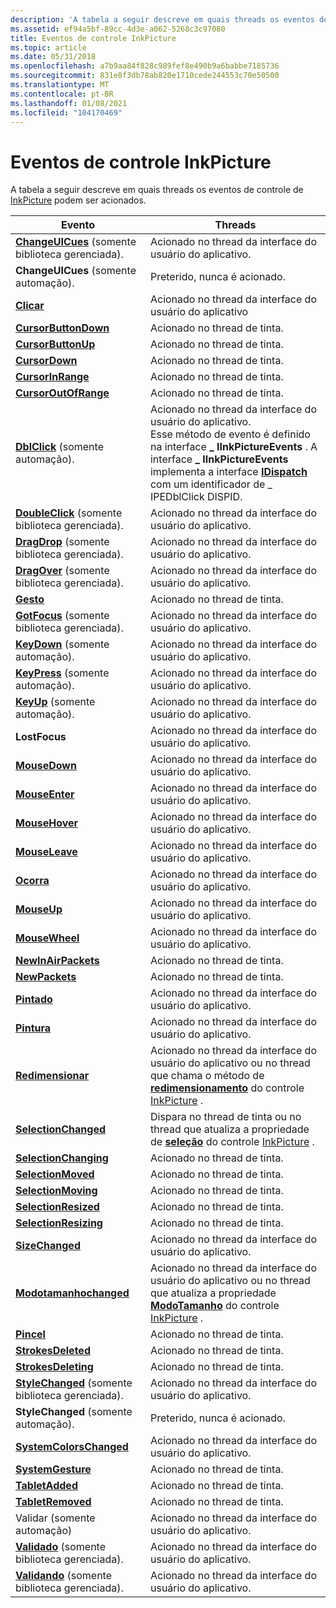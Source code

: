 ```yaml
---
description: 'A tabela a seguir descreve em quais threads os eventos de controle de InkPicture podem ser acionados. EventThreadsChangeUICues (somente biblioteca gerenciada). Acionado no thread da interface do usuário do aplicativo. ChangeUICues (somente automação). Preterido, nunca é acionado. ClickFires na interface do usuário do aplicativo threadCursorButtonDownFires no thread de tinta. CursorButtonUpFires no thread de tinta. CursorDownFires no thread de tinta. CursorInRangeFires no thread de tinta. CursorOutOfRangeFires no thread de tinta. DblClick (somente automação). Acionado no thread da interface do usuário do aplicativo. Esse método de evento é definido na \_ interface IInkPictureEvents. A \_ interface IInkPictureEvents implementa a interface IDispatch com um identificador de DISPID \_ IPEDblClick. DoubleClick (somente biblioteca gerenciada). Acionado no thread da interface do usuário do aplicativo. DragDrop (somente biblioteca gerenciada). Acionado no thread da interface do usuário do aplicativo. DragOver (somente biblioteca gerenciada). Acionado no thread da interface do usuário do aplicativo. GestureFires no thread de tinta. GotFocus (somente biblioteca gerenciada). Acionado no thread da interface do usuário do aplicativo. KeyDown (somente automação). Acionado no thread da interface do usuário do aplicativo. KeyPress (somente automação). Acionado no thread da interface do usuário do aplicativo. KeyUp (somente automação). Acionado no thread da interface do usuário do aplicativo. LostFocusFires no thread da interface do usuário do aplicativo. MouseDownFires no thread da interface do usuário do aplicativo. MouseEnterFires no thread da interface do usuário do aplicativo. MouseHoverFires no thread da interface do usuário do aplicativo. MouseLeaveFires no thread da interface do usuário do aplicativo. MouseMoveFires no thread da interface do usuário do aplicativo. MouseUpFires no thread da interface do usuário do aplicativo. MouseWheelFires no thread da interface do usuário do aplicativo. NewInAirPacketsFires no thread de tinta. NewPacketsFires no thread de tinta. PaintedFires no thread da interface do usuário do aplicativo. PaintingFires no thread da interface do usuário do aplicativo. ResizeFires no thread da interface do usuário do aplicativo ou no thread que chama o método redimensionar do controle InkPicture. SelectionChangedFires no thread de tinta ou no thread que atualiza a propriedade de seleção do controle InkPicture. SelectionChangingFires no thread de tinta. SelectionMovedFires no thread de tinta. SelectionMovingFires no thread de tinta. SelectionResizedFires no thread de tinta. SelectionResizingFires no thread de tinta. SizeChangedFires no thread da interface do usuário do aplicativo. SizeModeChangedFires no thread da interface do usuário do aplicativo ou no thread que atualiza a propriedade ModoTamanho do controle InkPicture. StrokeFires no thread de tinta. StrokesDeletedFires no thread de tinta. StrokesDeletingFires no thread de tinta. StyleChanged (somente biblioteca gerenciada). Acionado no thread da interface do usuário do aplicativo. StyleChanged (somente automação). Preterido, nunca fires.SystemColorsChangedFires na interface do usuário do aplicativo thread.SystemGestureFires no thread de tinta. TabletAddedFires no thread de tinta. TabletRemovedFires no thread de tinta. Validate (somente automação) é acionado no thread da interface do usuário do aplicativo. Validado (somente biblioteca gerenciada). Acionado no thread da interface do usuário do aplicativo. Validando (somente biblioteca gerenciada). Acionado no thread da interface do usuário do aplicativo. '
ms.assetid: ef94a5bf-89cc-4d3e-a062-5268c3c97080
title: Eventos de controle InkPicture
ms.topic: article
ms.date: 05/31/2018
ms.openlocfilehash: a7b9aa84f828c989fef8e490b9a6babbe7185736
ms.sourcegitcommit: 831e8f3db78ab820e1710cede244553c70e50500
ms.translationtype: MT
ms.contentlocale: pt-BR
ms.lasthandoff: 01/08/2021
ms.locfileid: "104170469"
---
```

# <a name="inkpicture-control-events"></a>Eventos de controle InkPicture

A tabela a seguir descreve em quais threads os eventos de controle de [InkPicture](inkpicture-control-reference.md) podem ser acionados.



| Evento                                                                                            | Threads                                                                                                                                                                                                                                                                                            |
|--------------------------------------------------------------------------------------------------|----------------------------------------------------------------------------------------------------------------------------------------------------------------------------------------------------------------------------------------------------------------------------------------------------|
| [**ChangeUICues**](/dotnet/api/system.windows.forms.control.changeuicues?view=netcore-3.1) (somente biblioteca gerenciada). | Acionado no thread da interface do usuário do aplicativo.<br/>                                                                                                                                                                                                                                  |
| **ChangeUICues** (somente automação).                                                              | Preterido, nunca é acionado.<br/>                                                                                                                                                                                                                                                                |
| [**Clicar**](inkpicture-click.md)                                                                | Acionado no thread da interface do usuário do aplicativo<br/>                                                                                                                                                                                                                                                    |
| [**CursorButtonDown**](inkpicture-cursorbuttondown.md)                                          | Acionado no thread de tinta.<br/>                                                                                                                                                                                                                                                                |
| [**CursorButtonUp**](inkpicture-cursorbuttonup.md)                                              | Acionado no thread de tinta.<br/>                                                                                                                                                                                                                                                                |
| [**CursorDown**](inkpicture-cursordown.md)                                                      | Acionado no thread de tinta.<br/>                                                                                                                                                                                                                                                                |
| [**CursorInRange**](inkpicture-cursorinrange.md)                                                | Acionado no thread de tinta.<br/>                                                                                                                                                                                                                                                                |
| [**CursorOutOfRange**](inkpicture-cursoroutofrange.md)                                          | Acionado no thread de tinta.<br/>                                                                                                                                                                                                                                                                |
| [**DblClick**](inkpicture-dblclick.md) (somente automação).                                       | Acionado no thread da interface do usuário do aplicativo.<br/> Esse método de evento é definido na interface **\_ IInkPictureEvents** . A interface **\_ IInkPictureEvents** implementa a interface [**IDispatch**](/windows/win32/api/oaidl/nn-oaidl-idispatch) com um identificador de \_ IPEDblClick DISPID.<br/> |
| [**DoubleClick**](/dotnet/api/system.windows.forms.control.doubleclick?view=netcore-3.1) (somente biblioteca gerenciada).   | Acionado no thread da interface do usuário do aplicativo.<br/>                                                                                                                                                                                                                                                   |
| [**DragDrop**](/dotnet/api/system.windows.forms.control.dragdrop?view=netcore-3.1) (somente biblioteca gerenciada).         | Acionado no thread da interface do usuário do aplicativo.<br/>                                                                                                                                                                                                                                                   |
| [**DragOver**](/dotnet/api/system.windows.forms.control.dragenter?view=netcore-3.1) (somente biblioteca gerenciada).        | Acionado no thread da interface do usuário do aplicativo.<br/>                                                                                                                                                                                                                                                   |
| [**Gesto**](inkpicture-gesture.md)                                                            | Acionado no thread de tinta.<br/>                                                                                                                                                                                                                                                                |
| [**GotFocus**](/dotnet/api/system.windows.forms.control.gotfocus?view=netcore-3.1) (somente biblioteca gerenciada).         | Acionado no thread da interface do usuário do aplicativo.<br/>                                                                                                                                                                                                                                                   |
| [**KeyDown**](inkpicture-keydown.md) (somente automação).                                         | Acionado no thread da interface do usuário do aplicativo.<br/>                                                                                                                                                                                                                                                   |
| [**KeyPress**](inkpicture-keypress.md) (somente automação).                                       | Acionado no thread da interface do usuário do aplicativo.<br/>                                                                                                                                                                                                                                                   |
| [**KeyUp**](inkpicture-keyup.md) (somente automação).                                             | Acionado no thread da interface do usuário do aplicativo.<br/>                                                                                                                                                                                                                                                   |
| **LostFocus**                                                                                    | Acionado no thread da interface do usuário do aplicativo.<br/>                                                                                                                                                                                                                                                   |
| [**MouseDown**](inkpicture-mousedown.md)                                                        | Acionado no thread da interface do usuário do aplicativo.<br/>                                                                                                                                                                                                                                                   |
| [**MouseEnter**](inkpicture-mouseenter.md)                                                      | Acionado no thread da interface do usuário do aplicativo.<br/>                                                                                                                                                                                                                                                   |
| [**MouseHover**](inkpicture-mousehover.md)                                                      | Acionado no thread da interface do usuário do aplicativo.<br/>                                                                                                                                                                                                                                                   |
| [**MouseLeave**](inkpicture-mouseleave.md)                                                      | Acionado no thread da interface do usuário do aplicativo.<br/>                                                                                                                                                                                                                                                   |
| [**Ocorra**](inkpicture-mousemove.md)                                                        | Acionado no thread da interface do usuário do aplicativo.<br/>                                                                                                                                                                                                                                                   |
| [**MouseUp**](inkpicture-mouseup.md)                                                            | Acionado no thread da interface do usuário do aplicativo.<br/>                                                                                                                                                                                                                                                   |
| [**MouseWheel**](inkpicture-mousewheel.md)                                                      | Acionado no thread da interface do usuário do aplicativo.<br/>                                                                                                                                                                                                                                                   |
| [**NewInAirPackets**](inkpicture-newinairpackets.md)                                            | Acionado no thread de tinta.<br/>                                                                                                                                                                                                                                                                |
| [**NewPackets**](inkpicture-newpackets.md)                                                      | Acionado no thread de tinta.<br/>                                                                                                                                                                                                                                                                |
| [**Pintado**](inkpicture-painted.md)                                                            | Acionado no thread da interface do usuário do aplicativo.<br/>                                                                                                                                                                                                                                                   |
| [**Pintura**](inkpicture-painting.md)                                                          | Acionado no thread da interface do usuário do aplicativo.<br/>                                                                                                                                                                                                                                                   |
| [**Redimensionar**](inkpicture-resize.md)                                                              | Acionado no thread da interface do usuário do aplicativo ou no thread que chama o método de [**redimensionamento**](inkpicture-resize.md) do controle [InkPicture](inkpicture-control-reference.md) .<br/>                                                                                                              |
| [**SelectionChanged**](inkpicture-selectionchanged.md)                                          | Dispara no thread de tinta ou no thread que atualiza a propriedade de [**seleção**](/windows/desktop/api/msinkaut/nf-msinkaut-iinkpicture-get_selection) do controle [InkPicture](inkpicture-control-reference.md) .<br/>                                                                                                                 |
| [**SelectionChanging**](inkpicture-selectionchanging.md)                                        | Acionado no thread de tinta.<br/>                                                                                                                                                                                                                                                                |
| [**SelectionMoved**](inkpicture-selectionmoved.md)                                              | Acionado no thread de tinta.<br/>                                                                                                                                                                                                                                                                |
| [**SelectionMoving**](inkpicture-selectionmoving.md)                                            | Acionado no thread de tinta.<br/>                                                                                                                                                                                                                                                                |
| [**SelectionResized**](inkpicture-selectionresized.md)                                          | Acionado no thread de tinta.<br/>                                                                                                                                                                                                                                                                |
| [**SelectionResizing**](inkpicture-selectionresizing.md)                                        | Acionado no thread de tinta.<br/>                                                                                                                                                                                                                                                                |
| [**SizeChanged**](inkpicture-sizechanged.md)                                                    | Acionado no thread da interface do usuário do aplicativo.<br/>                                                                                                                                                                                                                                                   |
| [**Modotamanhochanged**](inkpicture-sizemodechanged.md)                                            | Acionado no thread da interface do usuário do aplicativo ou no thread que atualiza a propriedade [**ModoTamanho**](/windows/desktop/api/msinkaut/nf-msinkaut-iinkpicture-get_sizemode) do controle [InkPicture](inkpicture-control-reference.md) .<br/>                                                                                                      |
| [**Pincel**](inkpicture-stroke.md)                                                              | Acionado no thread de tinta.<br/>                                                                                                                                                                                                                                                                |
| [**StrokesDeleted**](inkpicture-strokesdeleted.md)                                              | Acionado no thread de tinta.<br/>                                                                                                                                                                                                                                                                |
| [**StrokesDeleting**](inkpicture-strokesdeleting.md)                                            | Acionado no thread de tinta.<br/>                                                                                                                                                                                                                                                                |
| [**StyleChanged**](/dotnet/api/system.windows.forms.control.stylechanged?view=netcore-3.1) (somente biblioteca gerenciada). | Acionado no thread da interface do usuário do aplicativo.<br/>                                                                                                                                                                                                                                                   |
| **StyleChanged** (somente automação).                                                              | Preterido, nunca é acionado.<br/>                                                                                                                                                                                                                                                                |
| [**SystemColorsChanged**](inkpicture-systemcolorschanged.md)                                    | Acionado no thread da interface do usuário do aplicativo.<br/>                                                                                                                                                                                                                                                   |
| [**SystemGesture**](inkpicture-systemgesture.md)                                                | Acionado no thread de tinta.<br/>                                                                                                                                                                                                                                                                |
| [**TabletAdded**](inkpicture-tabletadded.md)                                                    | Acionado no thread de tinta.<br/>                                                                                                                                                                                                                                                                |
| [**TabletRemoved**](inkpicture-tabletremoved.md)                                                | Acionado no thread de tinta.<br/>                                                                                                                                                                                                                                                                |
| Validar (somente automação)                                                                       | Acionado no thread da interface do usuário do aplicativo.<br/>                                                                                                                                                                                                                                                   |
| [**Validado**](/dotnet/api/system.windows.forms.control.validated?view=netcore-3.1) (somente biblioteca gerenciada).       | Acionado no thread da interface do usuário do aplicativo.<br/>                                                                                                                                                                                                                                                   |
| [**Validando**](/dotnet/api/system.windows.forms.control.validating?view=netcore-3.1) (somente biblioteca gerenciada).     | Acionado no thread da interface do usuário do aplicativo.<br/>                                                                                                                                                                                                                                                   |



 

 

